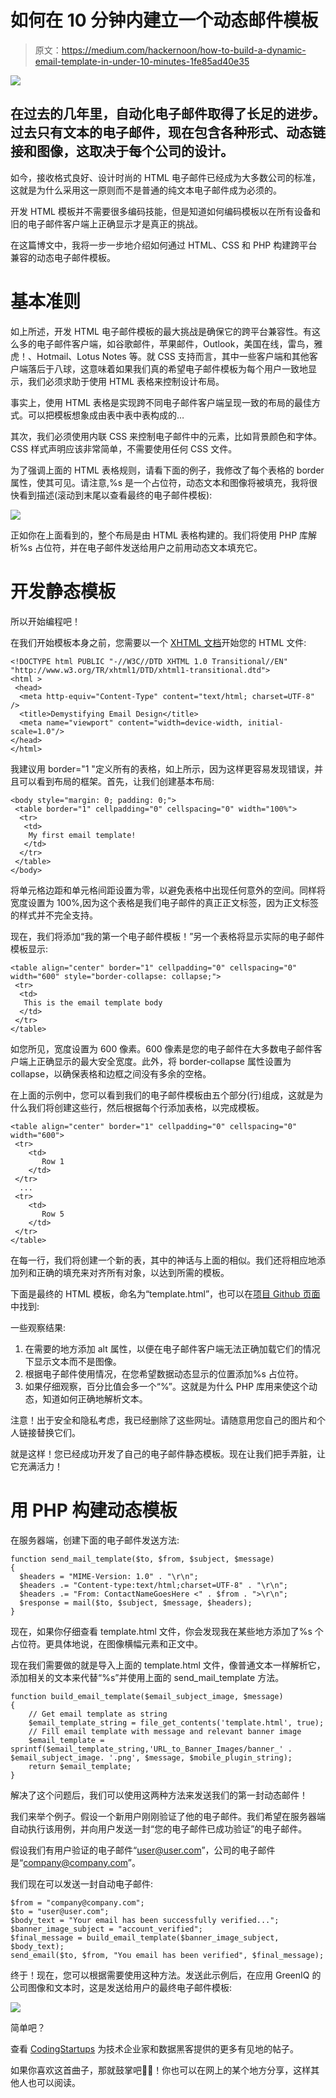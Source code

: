 # 如何在 10 分钟内建立一个动态邮件模板

> 原文：<https://medium.com/hackernoon/how-to-build-a-dynamic-email-template-in-under-10-minutes-1fe85ad40e35>

![](img/d2b014320b0254ae912147267b668d2f.png)

## 在过去的几年里，自动化电子邮件取得了长足的进步。过去只有文本的电子邮件，现在包含各种形式、动态链接和图像，这取决于每个公司的设计。

如今，接收格式良好、设计时尚的 HTML 电子邮件已经成为大多数公司的标准，这就是为什么采用这一原则而不是普通的纯文本电子邮件成为必须的。

开发 HTML 模板并不需要很多编码技能，但是知道如何编码模板以在所有设备和旧的电子邮件客户端上正确显示才是真正的挑战。

在这篇博文中，我将一步一步地介绍如何通过 HTML、CSS 和 PHP 构建跨平台兼容的动态电子邮件模板。

# 基本准则

如上所述，开发 HTML 电子邮件模板的最大挑战是确保它的跨平台兼容性。有这么多的电子邮件客户端，如谷歌邮件，苹果邮件，Outlook，美国在线，雷鸟，雅虎！、Hotmail、Lotus Notes 等。就 CSS 支持而言，其中一些客户端和其他客户端落后于八球，这意味着如果我们真的希望电子邮件模板为每个用户一致地显示，我们必须求助于使用 HTML 表格来控制设计布局。

事实上，使用 HTML 表格是实现跨不同电子邮件客户端呈现一致的布局的最佳方式。可以把模板想象成由表中表中表构成的…

其次，我们必须使用内联 CSS 来控制电子邮件中的元素，比如背景颜色和字体。CSS 样式声明应该非常简单，不需要使用任何 CSS 文件。

为了强调上面的 HTML 表格规则，请看下面的例子，我修改了每个表格的 border 属性，使其可见。请注意,%s 是一个占位符，动态文本和图像将被填充，我将很快看到描述(滚动到末尾以查看最终的电子邮件模板):

![](img/e3eb1939ee1928e997854e629f6c287d.png)

正如你在上面看到的，整个布局是由 HTML 表格构建的。我们将使用 PHP 库解析%s 占位符，并在电子邮件发送给用户之前用动态文本填充它。

# 开发静态模板

所以开始编程吧！

在我们开始模板本身之前，您需要以一个 [XHTML 文档](http://www.w3schools.com/html/html_xhtml.asp)开始您的 HTML 文件:

```
<!DOCTYPE html PUBLIC "-//W3C//DTD XHTML 1.0 Transitional//EN" "http://www.w3.org/TR/xhtml1/DTD/xhtml1-transitional.dtd">
<html >
 <head>
  <meta http-equiv="Content-Type" content="text/html; charset=UTF-8" />
  <title>Demystifying Email Design</title>
  <meta name="viewport" content="width=device-width, initial-scale=1.0"/>
</head>
</html>
```

我建议用 border="1 "定义所有的表格，如上所示，因为这样更容易发现错误，并且可以看到布局的框架。首先，让我们创建基本布局:

```
<body style="margin: 0; padding: 0;">
 <table border="1" cellpadding="0" cellspacing="0" width="100%">
  <tr>
   <td>
    My first email template!
   </td>
  </tr>
 </table>
</body>
```

将单元格边距和单元格间距设置为零，以避免表格中出现任何意外的空间。同样将宽度设置为 100%,因为这个表格是我们电子邮件的真正正文标签，因为正文标签的样式并不完全支持。

现在，我们将添加“我的第一个电子邮件模板！”另一个表格将显示实际的电子邮件模板显示:

```
<table align="center" border="1" cellpadding="0" cellspacing="0" width="600" style="border-collapse: collapse;">
 <tr>
  <td>
   This is the email template body
  </td>
 </tr>
</table>
```

如您所见，宽度设置为 600 像素。600 像素是您的电子邮件在大多数电子邮件客户端上正确显示的最大安全宽度。此外，将 border-collapse 属性设置为 collapse，以确保表格和边框之间没有多余的空格。

在上面的示例中，您可以看到我们的电子邮件模板由五个部分(行)组成，这就是为什么我们将创建这些行，然后根据每个行添加表格，以完成模板。

```
<table align="center" border="1" cellpadding="0" cellspacing="0" width="600">
 <tr>
    <td>
       Row 1
    </td>
 </tr>
  ...
 <tr>
    <td>
       Row 5
    </td>
 </tr>
</table>
```

在每一行，我们将创建一个新的表，其中的神话与上面的相似。我们还将相应地添加列和正确的填充来对齐所有对象，以达到所需的模板。

下面是最终的 HTML 模板，命名为“template.html”，也可以在[项目 Github 页面](https://github.com/CodingStartups/dynamic_email)中找到:

一些观察结果:

1.  在需要的地方添加 alt 属性，以便在电子邮件客户端无法正确加载它们的情况下显示文本而不是图像。
2.  根据电子邮件使用情况，在您希望数据动态显示的位置添加%s 占位符。
3.  如果仔细观察，百分比值会多一个“%”。这就是为什么 PHP 库用来使这个动态，知道如何正确地解析文本。

注意！出于安全和隐私考虑，我已经删除了这些网址。请随意用您自己的图片和个人链接替换它们。

就是这样！您已经成功开发了自己的电子邮件静态模板。现在让我们把手弄脏，让它充满活力！

# 用 PHP 构建动态模板

在服务器端，创建下面的电子邮件发送方法:

```
function send_mail_template($to, $from, $subject, $message)
{
  $headers = "MIME-Version: 1.0" . "\r\n";
  $headers .= "Content-type:text/html;charset=UTF-8" . "\r\n";
  $headers .= "From: ContactNameGoesHere <" . $from . ">\r\n";
  $response = mail($to, $subject, $message, $headers);
}
```

现在，如果你仔细查看 template.html 文件，你会发现我在某些地方添加了%s 个占位符。更具体地说，在图像横幅元素和正文中。

现在我们需要做的就是导入上面的 template.html 文件，像普通文本一样解析它，添加相关的文本来代替“%s”并使用上面的 send_mail_template 方法。

```
function build_email_template($email_subject_image, $message)
{
    // Get email template as string
    $email_template_string = file_get_contents('template.html', true);
    // Fill email template with message and relevant banner image
    $email_template = sprintf($email_template_string,'URL_to_Banner_Images/banner_' . $email_subject_image. '.png', $message, $mobile_plugin_string);
    return $email_template;
}
```

解决了这个问题后，我们可以使用这两种方法来发送我们的第一封动态邮件！

我们来举个例子。假设一个新用户刚刚验证了他的电子邮件。我们希望在服务器端自动执行该用例，并向用户发送一封“您的电子邮件已成功验证”的电子邮件。

假设我们有用户验证的电子邮件“user@user.com”，公司的电子邮件是“company@company.com”。

我们现在可以发送一封自动电子邮件:

```
$from = "company@company.com";
$to = "user@user.com";
$body_text = "Your email has been successfully verified...";
$banner_image_subject = "account_verified";
$final_message = build_email_template($banner_image_subject, $body_text);
send_email($to, $from, "You email has been verified", $final_message);
```

终于！现在，您可以根据需要使用这种方法。发送此示例后，在应用 GreenIQ 的公司图像和文本时，这是发送给用户的最终电子邮件模板:

![](img/acd6e36c192d6c110e31d004641b15d8.png)

简单吧？

查看 [CodingStartups](http://codingstartups.com) 为技术企业家和数据黑客提供的更多有见地的帖子。

如果你喜欢这首曲子，那就鼓掌吧👏🏻！你也可以在网上的某个地方分享，这样其他人也可以阅读。